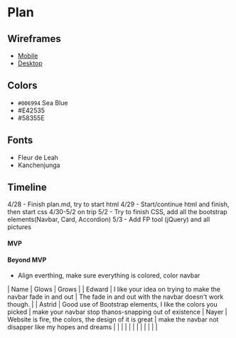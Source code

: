 # Plan

## Wireframes
* [Mobile]()
* [Desktop]()

## Colors
* `#006994` Sea Blue
*  #E42535
* #58355E

## Fonts
* Fleur de Leah
* Kanchenjunga

## Timeline
4/28 - Finish plan.md, try to start html
4/29 - Start/continue html and finish, then start css
4/30-5/2 on trip
5/2 - Try to finish CSS, add all the bootstrap elements(Navbar, Card, Accordion)
5/3 - Add FP tool (jQuery) and all pictures
#### MVP
#### Beyond MVP

* Align everthing, make sure everything is colored, color navbar










| Name | Glows | Grows |
| Edward | I like your idea on trying to make the navbar fade in and out | The fade in and out with the navbar doesn't work though. |
|  Astrid | Good use of Bootstrap elements, I like the colors you picked | make your navbar stop thanos-snapping out of existence
| Nayer |  Website is fire, the colors, the design of it is great | make the navbar not disapper like my hopes and dreams
|   |   |
|   |   |
|   |   |
|   |   |


